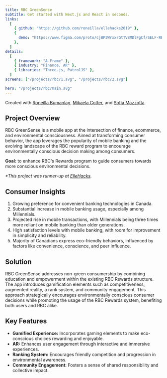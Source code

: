 ```yaml
---
title: RBC GreenSense
subtitle: Get started with Next.js and React in seconds.
links:
  [
    { github: "https://github.com/roneilla/ellehacks2019" },
    {
      demo: "https://www.figma.com/proto/cjBP3WrxxrGtTV8MDlFgCf/SELF-RBC-Hackathon?type=design&node-id=151-2&t=nW3H9IvJTV43Tmri-0&scaling=scale-down&starting-point-node-id=158%3A883",
    },
  ]
details:
  [
    { framework: "A-Frame" },
    { industry: "Finance, AR" },
    { libraries: "Three.js, PatrolJS" },
  ]
screens: ["/projects/rbc/1.svg", "/projects/rbc/2.svg"]

hero: "/projects/rbc/main.svg"
---
```


Created with [Roneilla Bumanlag](https://roneilla.com/), [Mikaela Cotter](https://www.linkedin.com/in/mikaela-cotter-359487234/), and [Sofia Mazzotta](https://peachie5000.myportfolio.com/).

## Project Overview

RBC GreenSense is a mobile app at the intersection of finance, ecommerce, and environmental consciousness. Aimed at transforming consumer behavior, the app leverages the popularity of mobile banking and the evolving landscape of the RBC reward program to encourage environmentally conscious decision making among consumers.

**Goal:** to enhance RBC's Rewards program to guide consumers towards more conscious environmental decisions.

_\*This project was runner-up at [ElleHacks](https://ellehacks.com/)._

## Consumer Insights

1. Growing preference for convenient banking technologies in Canada.
2. Substantial increase in mobile banking usage, especially among Millennials.
3. Projected rise in mobile transactions, with Millennials being three times more reliant on mobile banking than older generations.
4. High satisfaction levels with mobile banking, with room for improvement in simplicity and reliability.
5. Majority of Canadians express eco-friendly behaviors, influenced by factors like convenience, conscience, and peer influence.

## Solution

RBC GreenSense addresses non-green consumership by combining education and empowerment within the existing RBC Rewards structure. The app introduces gamification elements such as competitiveness, augmented reality, a rank system, and community engagement. This approach strategically encourages environmentally conscious consumer decisions while promoting the usage of the RBC Rewards system, benefiting both users and RBC alike.

## Key Features

- **Gamified Experience:** Incorporates gaming elements to make eco-conscious choices rewarding and enjoyable.
- **AR:** Enhances user engagement through interactive and immersive experiences.
- **Ranking System:** Encourages friendly competition and progression in environmental awareness.
- **Community Engagement:** Fosters a sense of shared responsibility and collective impact.

